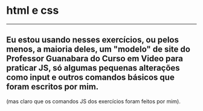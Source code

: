 # html e css
---
Eu estou usando nesses exercícios, ou pelos menos, a maioria deles, um "modelo" de site do **Professor Guanabara do Curso em Video** para praticar JS, só algumas
pequenas alterações como input e outros comandos básicos que foram escritos por mim.  
---
(mas claro que os comandos JS dos exercícios foram feitos por mim).
